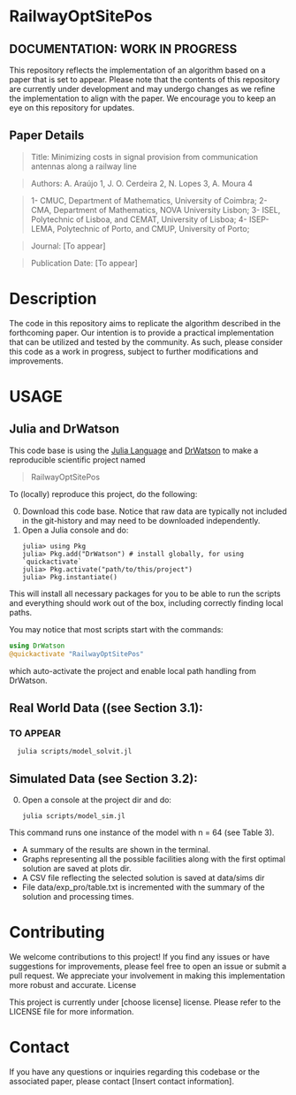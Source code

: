 # RailwayOptSitePos

## DOCUMENTATION: WORK IN PROGRESS

This repository reflects the implementation of an algorithm based on a paper that is set to appear. Please note that the contents of this repository are currently under development and may undergo changes as we refine the implementation to align with the paper. We encourage you to keep an eye on this repository for updates.

## Paper Details

   > Title: Minimizing costs in signal provision from communication antennas along a railway line
   
   > Authors: A. Araújo 1, J. O. Cerdeira 2, N. Lopes 3, A. Moura 4
   
   > 1- CMUC, Department of Mathematics, University of Coimbra;
    2- CMA, Department of Mathematics, NOVA University Lisbon;
    3- ISEL, Polytechnic of Lisboa, and CEMAT, University of Lisboa;
    4- ISEP-LEMA, Polytechnic of Porto, and CMUP, University of Porto;
   
   > Journal: [To appear]
   
   > Publication Date: [To appear]

# Description

The code in this repository aims to replicate the algorithm described in the forthcoming paper. Our intention is to provide a practical implementation that can be utilized and tested by the community. As such, please consider this code as a work in progress, subject to further modifications and improvements.


# USAGE

## Julia and DrWatson 
This code base is using the [Julia Language](https://julialang.org/) and
[DrWatson](https://juliadynamics.github.io/DrWatson.jl/stable/)
to make a reproducible scientific project named
> RailwayOptSitePos

To (locally) reproduce this project, do the following:

0. Download this code base. Notice that raw data are typically not included in the
   git-history and may need to be downloaded independently.
1. Open a Julia console and do:
   ```
   julia> using Pkg
   julia> Pkg.add("DrWatson") # install globally, for using `quickactivate`
   julia> Pkg.activate("path/to/this/project")
   julia> Pkg.instantiate()
   ```

This will install all necessary packages for you to be able to run the scripts and
everything should work out of the box, including correctly finding local paths.

You may notice that most scripts start with the commands:
```julia
using DrWatson
@quickactivate "RailwayOptSitePos"
```
which auto-activate the project and enable local path handling from DrWatson.


## Real World Data ((see Section 3.1): 
### TO APPEAR
      julia scripts/model_solvit.jl

##  Simulated Data (see Section 3.2): 
0. Open a console at the project dir and do:

       julia scripts/model_sim.jl  

This command runs one instance of the model with  n = 64 (see Table 3). 
- A summary of the results are shown in the terminal.
- Graphs representing all the possible facilities along with the first optimal solution are saved at plots dir.
- A CSV file reflecting the selected solution is saved at data/sims dir   
- File  data/exp_pro/table.txt is incremented with the summary of the solution and processing times.


# Contributing

We welcome contributions to this project! If you find any issues or have suggestions for improvements, please feel free to open an issue or submit a pull request. We appreciate your involvement in making this implementation more robust and accurate.
License

This project is currently under [choose license] license. Please refer to the LICENSE file for more information.

# Contact

If you have any questions or inquiries regarding this codebase or the associated paper, please contact [Insert contact information].

